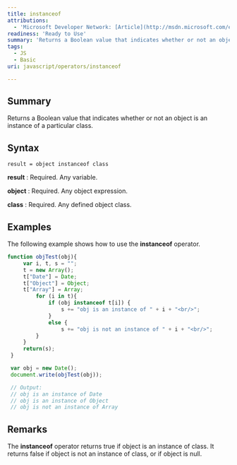 ```yaml
---
title: instanceof
attributions:
  - 'Microsoft Developer Network: [Article](http://msdn.microsoft.com/en-us/library/ie/zh0zb36z(v=vs.94).aspx)'
readiness: 'Ready to Use'
summary: 'Returns a Boolean value that indicates whether or not an object is an instance of a particular class.'
tags:
  - JS
  - Basic
uri: javascript/operators/instanceof

---
```

## Summary

Returns a Boolean value that indicates whether or not an object is an instance of a particular class.

## Syntax

    result = object instanceof class

**result**
:   Required. Any variable.

**object**
:   Required. Any object expression.

**class**
:   Required. Any defined object class.

## Examples

The following example shows how to use the **instanceof** operator.

``` js
function objTest(obj){
     var i, t, s = "";
     t = new Array();
     t["Date"] = Date;
     t["Object"] = Object;
     t["Array"] = Array;
         for (i in t){
             if (obj instanceof t[i]) {
                 s += "obj is an instance of " + i + "<br/>";
             }
             else {
                 s += "obj is not an instance of " + i + "<br/>";
         }
     }
     return(s);
 }

 var obj = new Date();
 document.write(objTest(obj));

 // Output:
 // obj is an instance of Date
 // obj is an instance of Object
 // obj is not an instance of Array
```

## Remarks

The **instanceof** operator returns true if object is an instance of class. It returns false if object is not an instance of class, or if object is null.


